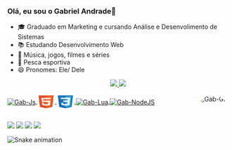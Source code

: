 ### Olá, eu sou o Gabriel Andrade👋

- 🎓 Graduado em Marketing e cursando Análise e Desenvolimento de Sistemas
- 📚 Estudando Desenvolvimento Web
- 💙 Música, jogos, filmes e séries
- 🎣 Pesca esportiva
- 😄 Pronomes: Ele/ Dele

<div align="center">
<a href="https://linkedin.com/in/gabriel-andradev">
<img height="140em" src="https://github-readme-stats.vercel.app/api?username=gabriel-andradev&show_icons=true&theme=dracula&include_all_commits=true&count_private=true"/>
<img height="140em" src="https://github-readme-stats.vercel.app/api/top-langs/?username=gabriel-andradev&layout=compact&langs_count=7&theme=dracula"/>
</div>
<div style="display: inline_block"><br>
  <img align="center" alt="Gab-Js" height="30" width="40" src="https://cdn.jsdelivr.net/gh/devicons/devicon/icons/javascript/javascript-original.svg">
  <img align="center" alt="Gab-HTML" height="30" width="40" src="https://raw.githubusercontent.com/devicons/devicon/master/icons/html5/html5-original.svg">
  <img align="center" alt="Gab-CSS" height="30" width="40" src="https://raw.githubusercontent.com/devicons/devicon/master/icons/css3/css3-original.svg">
  <img align="center" alt="Gab-Lua" height="30" width="40" src="https://cdn.jsdelivr.net/gh/devicons/devicon/icons/lua/lua-original.svg">
  <img align="center" alt="Gab-NodeJS" height="30" width="40" src="https://cdn.jsdelivr.net/gh/devicons/devicon/icons/nodejs/nodejs-original.svg">
  <img align="right" alt="Gab-GIF" height="150" style="border-radius:50px;" src="https://media0.giphy.com/media/iIGT8Y1rOYhBpdHh1C/200.webp?cid=ecf05e474bko556jfworqa5u4iyoyz3ci85kp3r08uyhszaa&rid=200.webp&ct=s">
</div>
  
  ##

  <div> 

  <a href="https://instagram.com/gbrl.andrade" target="_blank"><img src="https://img.shields.io/badge/-Instagram-%23E4405F?style=for-the-badge&logo=instagram&logoColor=white" target="_blank"></a>
 	<a href="https://www.twitch.tv/gueibruiel" target="_blank"><img src="https://img.shields.io/badge/Twitch-9146FF?style=for-the-badge&logo=twitch&logoColor=white" target="_blank"></a>
  <a href = "mailto:gandrade.dev@gmail.com"><img src="https://img.shields.io/badge/-Gmail-%23333?style=for-the-badge&logo=gmail&logoColor=white" target="_blank"></a>
  <a href="https://www.linkedin.com/in/gabriel-andradev" target="_blank"><img src="https://img.shields.io/badge/-LinkedIn-%230077B5?style=for-the-badge&logo=linkedin&logoColor=white" target="_blank"></a> 
 
  ![Snake animation](https://github.com/gabriel-andradev/gabriel-andradev/blob/output/github-contribution-grid-snake.svg)
 
</div>
